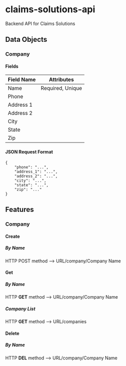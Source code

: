 # claims-solutions-api
Backend API for Claims Solutions

## Data Objects
### Company
#### Fields
| Field Name | Attributes       |
| -----------| -----------------|
| Name       | Required, Unique |
| Phone      |                  |
| Address 1  |                  |
| Address 2  |                  |
| City       |                  |
| State      |                  |
| Zip        |                  |

#### JSON Request Format
```
{
    "phone": "...",
    "address_1": "...",
    "address_2": "...",
    "city": "...",
    "state": "...",
    "zip": "..."
}
```

## Features
### Company
#### Create
##### By Name
HTTP POST method --> URL/company/Company Name

#### Get
##### By Name
HTTP **GET** method --> URL/company/Company Name

##### Company List
HTTP **GET** method --> URL/companies

#### Delete
##### By Name
HTTP **DEL** method --> URL/company/Company Name
